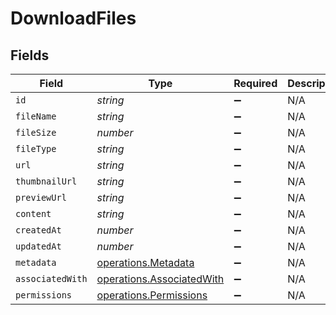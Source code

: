 # DownloadFiles


## Fields

| Field                                                                  | Type                                                                   | Required                                                               | Description                                                            |
| ---------------------------------------------------------------------- | ---------------------------------------------------------------------- | ---------------------------------------------------------------------- | ---------------------------------------------------------------------- |
| `id`                                                                   | *string*                                                               | :heavy_minus_sign:                                                     | N/A                                                                    |
| `fileName`                                                             | *string*                                                               | :heavy_minus_sign:                                                     | N/A                                                                    |
| `fileSize`                                                             | *number*                                                               | :heavy_minus_sign:                                                     | N/A                                                                    |
| `fileType`                                                             | *string*                                                               | :heavy_minus_sign:                                                     | N/A                                                                    |
| `url`                                                                  | *string*                                                               | :heavy_minus_sign:                                                     | N/A                                                                    |
| `thumbnailUrl`                                                         | *string*                                                               | :heavy_minus_sign:                                                     | N/A                                                                    |
| `previewUrl`                                                           | *string*                                                               | :heavy_minus_sign:                                                     | N/A                                                                    |
| `content`                                                              | *string*                                                               | :heavy_minus_sign:                                                     | N/A                                                                    |
| `createdAt`                                                            | *number*                                                               | :heavy_minus_sign:                                                     | N/A                                                                    |
| `updatedAt`                                                            | *number*                                                               | :heavy_minus_sign:                                                     | N/A                                                                    |
| `metadata`                                                             | [operations.Metadata](../../models/operations/metadata.md)             | :heavy_minus_sign:                                                     | N/A                                                                    |
| `associatedWith`                                                       | [operations.AssociatedWith](../../models/operations/associatedwith.md) | :heavy_minus_sign:                                                     | N/A                                                                    |
| `permissions`                                                          | [operations.Permissions](../../models/operations/permissions.md)       | :heavy_minus_sign:                                                     | N/A                                                                    |